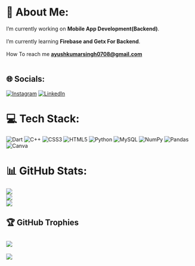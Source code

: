 # 💫 About Me:
I’m currently working on **Mobile App Development(Backend)**.<br><br> I’m currently learning **Firebase and Getx For Backend**.<br><br>
How To reach me **ayushkumarsingh0708@gmail.com**<br><br>

## 🌐 Socials:
[![Instagram](https://img.shields.io/badge/Instagram-%23E4405F.svg?logo=Instagram&logoColor=white)](https://www.instagram.com/ayush_kr.singh/) [![LinkedIn](https://img.shields.io/badge/LinkedIn-%230077B5.svg?logo=linkedin&logoColor=white)](https://www.linkedin.com/in/ayush-kumar-singh-9ab626216) 

# 💻 Tech Stack:
![Dart](https://img.shields.io/badge/dart-%2300599C.svg?style=for-the-badge&logo=dart&logoColor=white) ![C++](https://img.shields.io/badge/c++-%2300599C.svg?style=for-the-badge&logo=c%2B%2B&logoColor=white) ![CSS3](https://img.shields.io/badge/css3-%231572B6.svg?style=for-the-badge&logo=css3&logoColor=white) ![HTML5](https://img.shields.io/badge/html5-%23E34F26.svg?style=for-the-badge&logo=html5&logoColor=white) ![Python](https://img.shields.io/badge/python-3670A0?style=for-the-badge&logo=python&logoColor=ffdd54) ![MySQL](https://img.shields.io/badge/mysql-%2300f.svg?style=for-the-badge&logo=mysql&logoColor=white) ![NumPy](https://img.shields.io/badge/numpy-%23013243.svg?style=for-the-badge&logo=numpy&logoColor=white) ![Pandas](https://img.shields.io/badge/pandas-%23150458.svg?style=for-the-badge&logo=pandas&logoColor=white) ![Canva](https://img.shields.io/badge/Canva-%2300C4CC.svg?style=for-the-badge&logo=Canva&logoColor=white)
# 📊 GitHub Stats:
![](https://github-readme-stats.vercel.app/api?username=AyushKrSingh000&theme=dark&hide_border=false&include_all_commits=true&count_private=true)<br/>
![](https://github-readme-streak-stats.herokuapp.com/?user=AyushKrSingh000&theme=dark&hide_border=false)<br/>
![](https://github-readme-stats.vercel.app/api/top-langs/?username=AyushKrSingh000&theme=dark&hide_border=false&include_all_commits=true&count_private=true&layout=compact)

## 🏆 GitHub Trophies
![](https://github-profile-trophy.vercel.app/?username=AyushKrSingh000&theme=radical&no-frame=false&no-bg=false&margin-w=4)
---
[![](https://visitcount.itsvg.in/api?id=AyushKrSingh000&icon=0&color=0)](https://visitcount.itsvg.in)


